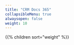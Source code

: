 ```yaml
---
title: "CRM Docs 365"
collapsibleMenu: true
alwaysopen: false
weight: 10
---
```


{{% children sort="weight" %}}
